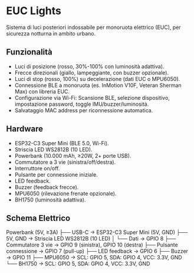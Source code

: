 # EUC Lights

Sistema di luci posteriori indossabile per monoruota elettrico (EUC), per sicurezza notturna in ambito urbano.

## Funzionalità
- Luci di posizione (rosso, 30%-100% con luminosità adattiva).
- Frecce direzionali (giallo, lampeggiante, con buzzer opzionale).
- Luci di stop (rosso, 100%) su decelerazione (dati EUC o MPU6050).
- Connessione BLE a monoruota (es. InMotion V10F, Veteran Sherman Max) con libreria EUC.
- Configurazione via Wi-Fi: Scansione BLE, selezione dispositivo, impostazione password, toggle IMU/buzzer/luminosità.
- Salvataggio MAC address per riconnessione automatica.

## Hardware
- ESP32-C3 Super Mini (BLE 5.0, Wi-Fi).
- Striscia LED WS2812B (10 LED).
- Powerbank (10.000 mAh, ≥20W, 2+ porte USB).
- Commutatore a 3 vie (sinistra/off/destra).
- Interruttore on/off.
- Pulsante per connessione iniziale.
- LED feedback.
- Buzzer (feedback frecce).
- MPU6050 (rilevazione frenate opzionale).
- BH1750 (luminosità adattiva).

## Schema Elettrico

Powerbank (5V, ≥3A)
├── USB-C → ESP32-C3 Super Mini (5V, GND)
├── 5V, GND → Striscia LED WS2812B (10 LED)
│   └── Dati → GPIO 8
├── Commutatore 3 vie → GPIO 9 (sinistra), GPIO 10 (destra)
├── Pulsante connessione → GPIO 7 (pull-up)
├── LED feedback → GPIO 6
├── Buzzer → GPIO 11
├── MPU6050 → SCL: GPIO 5, SDA: GPIO 4, VCC: 3.3V, GND
└── BH1750 → SCL: GPIO 5, SDA: GPIO 4, VCC: 3.3V, GND
